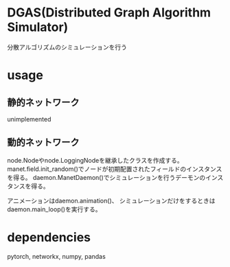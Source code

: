 # DGAS(Distributed Graph Algorithm Simulator)

分散アルゴリズムのシミュレーションを行う


# usage
## 静的ネットワーク
unimplemented

## 動的ネットワーク
node.Nodeやnode.LoggingNodeを継承したクラスを作成する。
manet.field.init_random()でノードが初期配置されたフィールドのインスタンスを得る。
daemon.ManetDaemon()でシミュレーションを行うデーモンのインスタンスを得る。

アニメーションはdaemon.animation()、
シミュレーションだけをするときはdaemon.main_loop()を実行する。


# dependencies
pytorch, networkx, numpy, pandas